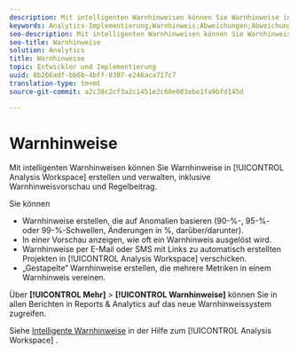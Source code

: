 ```yaml
---
description: Mit intelligenten Warnhinweisen können Sie Warnhinweise in Analysis Workspace erstellen und verwalten, inklusive Warnhinweisvorschau und Regelbeitrag.
keywords: Analytics-Implementierung;Warnhinweis;Abweichungen;Abweichung;E-Mail;SMS;mehrere Metriken
seo-description: Mit intelligenten Warnhinweisen können Sie Warnhinweise in Analysis Workspace erstellen und verwalten, inklusive Warnhinweisvorschau und Regelbeitrag.
seo-title: Warnhinweise
solution: Analytics
title: Warnhinweise
topic: Entwickler und Implementierung
uuid: 8b266adf-bb6b-4bff-8307-e246aca717c7
translation-type: tm+mt
source-git-commit: a2c38c2cf3a2c1451e2c60e003ebe1fa9bfd145d

---
```



# Warnhinweise

Mit intelligenten Warnhinweisen können Sie Warnhinweise in [!UICONTROL Analysis Workspace] erstellen und verwalten, inklusive Warnhinweisvorschau und Regelbeitrag.

Sie können

* Warnhinweise erstellen, die auf Anomalien basieren (90-%-, 95-%- oder 99-%-Schwellen, Änderungen in %, darüber/darunter).
* In einer Vorschau anzeigen, wie oft ein Warnhinweis ausgelöst wird.
* Warnhinweise per E-Mail oder SMS mit Links zu automatisch erstellten Projekten in [!UICONTROL Analysis Workspace] verschicken.
* „Gestapelte“ Warnhinweise erstellen, die mehrere Metriken in einem Warnhinweis vereinen.

Über **[!UICONTROL Mehr]** &gt; **[!UICONTROL Warnhinweise]** können Sie in allen Berichten in Reports &amp; Analytics auf das neue Warnhinweissystem zugreifen.

Siehe [Intelligente Warnhinweise](https://marketing.adobe.com/resources/help/en_US/analytics/analysis-workspace/intellligent_alerts.html) in der Hilfe zum [!UICONTROL Analysis Workspace] .
